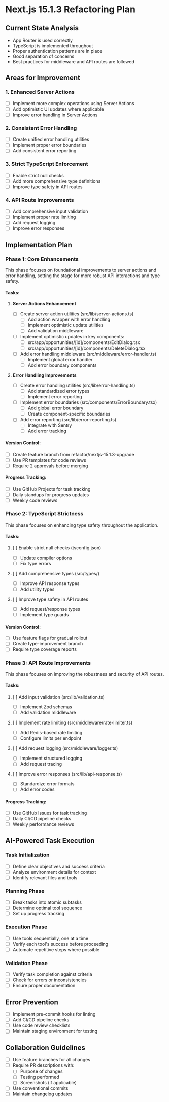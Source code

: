 # Next.js 15.1.3 Refactoring Plan

## Current State Analysis

- App Router is used correctly
- TypeScript is implemented throughout
- Proper authentication patterns are in place
- Good separation of concerns
- Best practices for middleware and API routes are followed

## Areas for Improvement

### 1. Enhanced Server Actions

- [ ] Implement more complex operations using Server Actions
- [ ] Add optimistic UI updates where applicable
- [ ] Improve error handling in Server Actions

### 2. Consistent Error Handling

- [ ] Create unified error handling utilities
- [ ] Implement proper error boundaries
- [ ] Add consistent error reporting

### 3. Strict TypeScript Enforcement

- [ ] Enable strict null checks
- [ ] Add more comprehensive type definitions
- [ ] Improve type safety in API routes

### 4. API Route Improvements

- [ ] Add comprehensive input validation
- [ ] Implement proper rate limiting
- [ ] Add request logging
- [ ] Improve error responses

## Implementation Plan

### Phase 1: Core Enhancements

This phase focuses on foundational improvements to server actions and error handling, setting the stage for more robust API interactions and type safety.

#### Tasks:

1. **Server Actions Enhancement**

   - [ ] Create server action utilities (src/lib/server-actions.ts)
     - [ ] Add action wrapper with error handling
     - [ ] Implement optimistic update utilities
     - [ ] Add validation middleware
   - [ ] Implement optimistic updates in key components:
     - [ ] src/app/opportunities/[id]/components/EditDialog.tsx
     - [ ] src/app/opportunities/[id]/components/DeleteDialog.tsx
   - [ ] Add error handling middleware (src/middleware/error-handler.ts)
     - [ ] Implement global error handler
     - [ ] Add error boundary components

2. **Error Handling Improvements**
   - [ ] Create error handling utilities (src/lib/error-handling.ts)
     - [ ] Add standardized error types
     - [ ] Implement error reporting
   - [ ] Implement error boundaries (src/components/ErrorBoundary.tsx)
     - [ ] Add global error boundary
     - [ ] Create component-specific boundaries
   - [ ] Add error reporting (src/lib/error-reporting.ts)
     - [ ] Integrate with Sentry
     - [ ] Add error tracking

#### Version Control:

- [ ] Create feature branch from refactor/nextjs-15.1.3-upgrade
- [ ] Use PR templates for code reviews
- [ ] Require 2 approvals before merging

#### Progress Tracking:

- [ ] Use GitHub Projects for task tracking
- [ ] Daily standups for progress updates
- [ ] Weekly code reviews

### Phase 2: TypeScript Strictness

This phase focuses on enhancing type safety throughout the application.

#### Tasks:

1. [ ] Enable strict null checks (tsconfig.json)

   - [ ] Update compiler options
   - [ ] Fix type errors

2. [ ] Add comprehensive types (src/types/)

   - [ ] Improve API response types
   - [ ] Add utility types

3. [ ] Improve type safety in API routes
   - [ ] Add request/response types
   - [ ] Implement type guards

#### Version Control:

- [ ] Use feature flags for gradual rollout
- [ ] Create type-improvement branch
- [ ] Require type coverage reports

### Phase 3: API Route Improvements

This phase focuses on improving the robustness and security of API routes.

#### Tasks:

1. [ ] Add input validation (src/lib/validation.ts)

   - [ ] Implement Zod schemas
   - [ ] Add validation middleware

2. [ ] Implement rate limiting (src/middleware/rate-limiter.ts)

   - [ ] Add Redis-based rate limiting
   - [ ] Configure limits per endpoint

3. [ ] Add request logging (src/middleware/logger.ts)

   - [ ] Implement structured logging
   - [ ] Add request tracing

4. [ ] Improve error responses (src/lib/api-response.ts)
   - [ ] Standardize error formats
   - [ ] Add error codes

#### Progress Tracking:

- [ ] Use GitHub Issues for task tracking
- [ ] Daily CI/CD pipeline checks
- [ ] Weekly performance reviews

## AI-Powered Task Execution

### Task Initialization

- [ ] Define clear objectives and success criteria
- [ ] Analyze environment details for context
- [ ] Identify relevant files and tools

### Planning Phase

- [ ] Break tasks into atomic subtasks
- [ ] Determine optimal tool sequence
- [ ] Set up progress tracking

### Execution Phase

- [ ] Use tools sequentially, one at a time
- [ ] Verify each tool's success before proceeding
- [ ] Automate repetitive steps where possible

### Validation Phase

- [ ] Verify task completion against criteria
- [ ] Check for errors or inconsistencies
- [ ] Ensure proper documentation

## Error Prevention

- [ ] Implement pre-commit hooks for linting
- [ ] Add CI/CD pipeline checks
- [ ] Use code review checklists
- [ ] Maintain staging environment for testing

## Collaboration Guidelines

- [ ] Use feature branches for all changes
- [ ] Require PR descriptions with:
  - [ ] Purpose of changes
  - [ ] Testing performed
  - [ ] Screenshots (if applicable)
- [ ] Use conventional commits
- [ ] Maintain changelog updates
